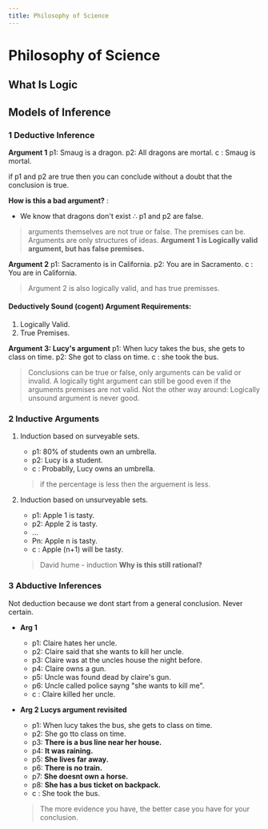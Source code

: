 ```yaml
---
title: Philosophy of Science
---
```


# Philosophy of Science

## What Is Logic

## Models of Inference 
### 1 Deductive Inference

**Argument 1** 
p1: Smaug is a dragon.
p2: All dragons are mortal. 
c : Smaug is mortal.

if p1 and p2 are true then you can conclude without a doubt that the conclusion is true.

**How is this a bad argument?** :
- We know that dragons don't exist $\therefore$ p1 and p2 are false.

> arguments themselves are not true or false. The premises can be. Arguments are only structures of ideas. **Argument 1 is Logically valid argument, but has false premises.** 

**Argument 2**
p1: Sacramento is in California.
p2: You are in Sacramento.
c : You are in California.

> Argument 2 is also logically valid, and has true premisses.

#### Deductively Sound (cogent) Argument Requirements: 
1. Logically Valid. 
2. True Premises.

**Argument 3: Lucy's argument**
p1: When lucy takes the bus, she gets to class on time. 
p2: She got to class on time.
c : she took the bus.

> Conclusions can be true or false, only arguments can be valid or invalid. A logically tight argument can still be good even if the arguments premises are not valid. Not the other way around: Logically unsound argument is never good.

### 2 Inductive Arguments

1. Induction based on surveyable sets.
    - p1: 80% of students own an umbrella.
    - p2: Lucy is a student.
    - c : Probablly, Lucy owns an umbrella.
    > if the percentage is less then the arguement is less.

2. Induction based on unsurveyable sets.
    - p1: Apple 1 is tasty. 
    - p2: Apple 2 is tasty. 
    - ...
    - Pn: Apple n is tasty.
    - c : Apple (n+1) will be tasty.
    > David hume - induction
    **Why is this still rational?** 

### 3 Abductive Inferences
Not deduction because we dont start from a general conclusion. Never certain.

* **Arg 1** 
    - p1: Claire hates her uncle.
    - p2: Claire said that she wants to kill her uncle.
    - p3: Claire was at the uncles house the night before.
    - p4: Claire owns a gun.
    - p5: Uncle was found dead by claire's gun.
    - p6: Uncle called police sayng "she wants to kill me".
    - c : Claire killed her uncle.

* **Arg 2 Lucys argument revisited**
    - p1: When lucy takes the bus, she gets to class on time. 
    - p2: She go tto class on time.
    - p3: **There is a bus line near her house.** 
    - p4: **It was raining.** 
    - p5: **She lives far away.** 
    - p6: **There is no train.** 
    - p7: **She doesnt own a horse.** 
    - p8: **She has a bus ticket on backpack.** 
    - c :  She took the bus.
    > The more evidence you have, the better case you have for your conclusion.
